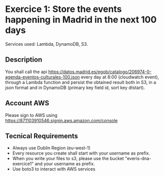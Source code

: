 #  Exercice 1: Store the events happening in Madrid in the next 100 days

Services used: Lambda, DynamoDB, S3.

## Description

You shall call the api https://datos.madrid.es/egob/catalogo/206974-0-agenda-eventos-culturales-100.json every day at 8:00 (cloudwatch event), through a Lambda function and persist the obtained result both in S3,
in a json format and in DynamoDB (primary key field id, sort key dtstart).

## Account AWS

Please sign to AWS using https://871103910546.signin.aws.amazon.com/console 

## Tecnical Requirements

- Always use Dublin Region (eu-west-1)
- Every resource you create shall start with your username as prefix.
- When you write your files to s3, please use the bucket "everis-dna-exercice1" and your username as prefix.
- Use boto3 to interact with AWS services
